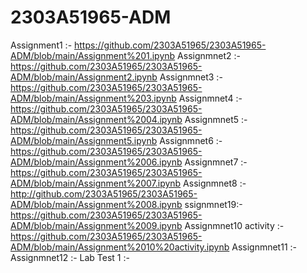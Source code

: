 # 2303A51965-ADM
Assignment1 :- https://github.com/2303A51965/2303A51965-ADM/blob/main/Assignment%201.ipynb
Assignmnet2 :- https://github.com/2303A51965/2303A51965-ADM/blob/main/Assignment2.ipynb
Assignmnet3 :- https://github.com/2303A51965/2303A51965-ADM/blob/main/Assignment%203.ipynb
Assignmnet4 :- https://github.com/2303A51965/2303A51965-ADM/blob/main/Assignment%2004.ipynb
Assignmnet5 :- https://github.com/2303A51965/2303A51965-ADM/blob/main/Assignment5.ipynb
Assignmnet6 :- https://github.com/2303A51965/2303A51965-ADM/blob/main/Assignment%2006.ipynb
Assignmnet7 :- https://github.com/2303A51965/2303A51965-ADM/blob/main/Assignment%2007.ipynb
Assignmnet8 :- http://github.com/2303A51965/2303A51965-ADM/blob/main/Assignment%2008.ipynb
ssignmnet19:- https://github.com/2303A51965/2303A51965-ADM/blob/main/Assignment%2009.ipynb
Assignmnet10 activity :- https://github.com/2303A51965/2303A51965-ADM/blob/main/Assignment%2010%20activity.ipynb
Assignmnet11 :-
Assignmnet12 :-
Lab Test 1 :-
